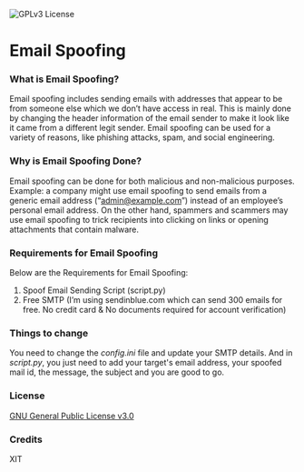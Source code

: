 ![GPLv3 License](https://img.shields.io/badge/License-GPL%20v3-yellow.svg) 

# Email Spoofing

### What is Email Spoofing?
Email spoofing includes sending emails with addresses that appear to be from someone else which we don’t have access in real. This is mainly done by changing the header information of the email sender to make it look like it came from a different legit sender. Email spoofing can be used for a variety of reasons, like phishing attacks, spam, and social engineering.

### Why is Email Spoofing Done?
Email spoofing can be done for both malicious and non-malicious purposes. Example: a company might use email spoofing to send emails from a generic email address (“admin@example.com”) instead of an employee’s personal email address. On the other hand, spammers and scammers may use email spoofing to trick recipients into clicking on links or opening attachments that contain malware.

### Requirements for Email Spoofing
Below are the Requirements for Email Spoofing:
1. Spoof Email Sending Script (script.py)
2. Free SMTP (I’m using sendinblue.com which can send 300 emails for free. No credit card & No documents required for account verification)

### Things to change
You need to change the *config.ini* file and update your SMTP details.
And in *script.py*, you just need to add your target's email address, your spoofed mail id, the message, the subject and you are good to go.
 


### License

[GNU General Public License v3.0](https://github.com/VirusZzHkP/Email-Spoofing/blob/main/LICENSE)

### Credits
XIT

